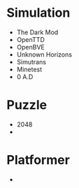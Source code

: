# Simulation
- The Dark Mod
- OpenTTD
- OpenBVE
- Unknown Horizons
- Simutrans
- Minetest
- 0 A.D

# Puzzle
- 2048
- 

# Platformer
- 
